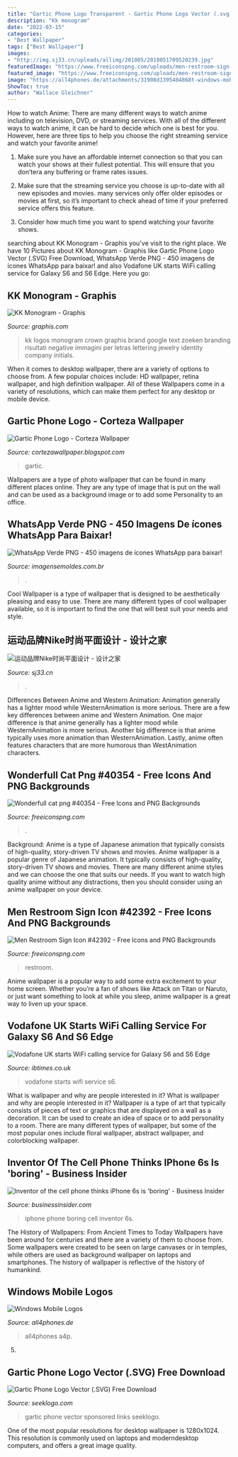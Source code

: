 ```yaml
---
title: "Gartic Phone Logo Transparent - Gartic Phone Logo Vector (.svg) Free Download"
description: "Kk monogram"
date: "2022-03-15"
categories:
- "Best Wallpaper"
tags: ["Best Wallpaper"]
images:
- "http://img.sj33.cn/uploads/allimg/201005/2010051709520239.jpg"
featuredImage: "https://www.freeiconspng.com/uploads/men-restroom-sign-icon-27.png"
featured_image: "https://www.freeiconspng.com/uploads/men-restroom-sign-icon-27.png"
image: "https://all4phones.de/attachments/31908d1395404868t-windows-mobile-logos-windows-mobile-logos-a4p-1-.jpg"
ShowToc: true
author: "Wallace Gleichner"
---
```



How to watch Anime: There are many different ways to watch anime including on television, DVD, or streaming services.
With all of the different ways to watch anime, it can be hard to decide which one is best for you. However, here are three tips to help you choose the right streaming service and watch your favorite anime!
1. Make sure you have an affordable internet connection so that you can watch your shows at their fullest potential. This will ensure that you don’tera any buffering or frame rates issues.

2. Make sure that the streaming service you choose is up-to-date with all new episodes and movies. many services only offer older episodes or movies at first, so it’s important to check ahead of time if your preferred service offers this feature.

3. Consider how much time you want to spend watching your favorite shows.

	

		
searching about KK Monogram - Graphis you've visit to the right place. We have 10 Pictures about KK Monogram - Graphis like Gartic Phone Logo Vector (.SVG) Free Download, WhatsApp Verde PNG - 450 imagens de ícones WhatsApp para baixar! and also Vodafone UK starts WiFi calling service for Galaxy S6 and S6 Edge. Here you go:
		
    
## KK Monogram - Graphis

<img loading=lazy src="http://www.graphis.com/media/uploads/cache/87/72/87728441bc711c8843e0459aa38b5d05.jpg" onerror="this.onerror=null;this.src='https://tse1.mm.bing.net/th?id=OIP.tFIDNB_nk094hIAt06wrmwHaJ3&amp;pid=15.1';" alt="KK Monogram - Graphis">

_Source: graphis.com_

>kk logos monogram crown graphis brand google text zoeken branding risultati negative immagini per letras lettering jewelry identity company initials. 

	

When it comes to desktop wallpaper, there are a variety of options to choose from. A few popular choices include: HD wallpaper, retina wallpaper, and high definition wallpaper. All of these Wallpapers come in a variety of resolutions, which can make them perfect for any desktop or mobile device. 

    
## Gartic Phone Logo - Corteza Wallpaper

<img loading=lazy src="https://i.pinimg.com/favicons/c4b24c914542e79fce5fb25e5c0e78aac67fcc65680dcb0e41334fec.ico?10db346d75e68585f2217fc0463e2403" onerror="this.onerror=null;this.src='https://tse4.mm.bing.net/th?id=OIP.ENs0bXXmhYXyIX_ARj4kAwAAAA&amp;pid=15.1';" alt="Gartic Phone Logo - Corteza Wallpaper">

_Source: cortezawallpaper.blogspot.com_

>gartic. 

	



Wallpapers are a type of photo wallpaper that can be found in many different places online. They are any type of image that is put on the wall and can be used as a background image or to add some Personality to an office.

    
## WhatsApp Verde PNG - 450 Imagens De ícones WhatsApp Para Baixar!

<img loading=lazy src="https://cdn-0.imagensemoldes.com.br/wp-content/uploads/2020/04/WhatsApp-Verde-PNG.png" onerror="this.onerror=null;this.src='https://tse4.mm.bing.net/th?id=OIP.cGhKEiJVeUeIgGeq4mvH2QHaHf&amp;pid=15.1';" alt="WhatsApp Verde PNG - 450 imagens de ícones WhatsApp para baixar!">

_Source: imagensemoldes.com.br_

>. 

	

Cool Wallpaper is a type of wallpaper that is designed to be aesthetically pleasing and easy to use. There are many different types of cool wallpaper available, so it is important to find the one that will best suit your needs and style.

    
## 运动品牌Nike时尚平面设计 - 设计之家

<img loading=lazy src="http://img.sj33.cn/uploads/allimg/201005/2010051709520239.jpg" onerror="this.onerror=null;this.src='https://tse1.mm.bing.net/th?id=OIP.nxn7Js3JJm0O0L5zKU4GWwHaN6&amp;pid=15.1';" alt="运动品牌Nike时尚平面设计 - 设计之家">

_Source: sj33.cn_

>. 

	

Differences Between Anime and Western Animation: Animation generally has a lighter mood while WesternAnimation is more serious.
There are a few key differences between anime and Western Animation. One major difference is that anime generally has a lighter mood while WesternAnimation is more serious. Another big difference is that anime typically uses more animation than WesternAnimation. Lastly, anime often features characters that are more humorous than WestAnimation characters.

    
## Wonderfull Cat Png #40354 - Free Icons And PNG Backgrounds

<img loading=lazy src="https://www.freeiconspng.com/uploads/cat-png-8.png" onerror="this.onerror=null;this.src='https://tse2.mm.bing.net/th?id=OIP.ExD-x7LUj1Ay5zfOR2UzpgHaMu&amp;pid=15.1';" alt="Wonderfull cat png #40354 - Free Icons and PNG Backgrounds">

_Source: freeiconspng.com_

>. 

	

Background: Anime is a type of Japanese animation that typically consists of high-quality, story-driven TV shows and movies.
Anime wallpaper is a popular genre of Japanese animation. It typically consists of high-quality, story-driven TV shows and movies. There are many different anime styles and we can choose the one that suits our needs. If you want to watch high quality anime without any distractions, then you should consider using an anime wallpaper on your device.

    
## Men Restroom Sign Icon #42392 - Free Icons And PNG Backgrounds

<img loading=lazy src="https://www.freeiconspng.com/uploads/men-restroom-sign-icon-27.png" onerror="this.onerror=null;this.src='https://tse1.mm.bing.net/th?id=OIP.Q2PTVq1Wc6I9YGKkE64eswHaLA&amp;pid=15.1';" alt="Men Restroom Sign Icon #42392 - Free Icons and PNG Backgrounds">

_Source: freeiconspng.com_

>restroom. 

	

Anime wallpaper is a popular way to add some extra excitement to your home screen. Whether you’re a fan of shows like Attack on Titan or Naruto, or just want something to look at while you sleep, anime wallpaper is a great way to liven up your space.

    
## Vodafone UK Starts WiFi Calling Service For Galaxy S6 And S6 Edge

<img loading=lazy src="https://d.ibtimes.co.uk/en/full/1477303/vodafone-uk.jpg" onerror="this.onerror=null;this.src='https://tse1.mm.bing.net/th?id=OIP.z-6Y4tXP7blyxc5GSh1x-AHaFW&amp;pid=15.1';" alt="Vodafone UK starts WiFi calling service for Galaxy S6 and S6 Edge">

_Source: ibtimes.co.uk_

>vodafone starts wifi service s6. 

	

What is wallpaper and why are people interested in it?
What is wallpaper and why are people interested in it?
Wallpaper is a type of art that typically consists of pieces of text or graphics that are displayed on a wall as a decoration. It can be used to create an idea of space or to add personality to a room. There are many different types of wallpaper, but some of the most popular ones include floral wallpaper, abstract wallpaper, and colorblocking wallpaper.

    
## Inventor Of The Cell Phone Thinks IPhone 6s Is &#039;boring&#039; - Business Insider

<img loading=lazy src="http://static4.businessinsider.com/image/560be2d69dd7cc15008be1bb-1190-625/the-inventor-of-the-cellphone-thinks-apples-new-iphone-6s-is-boring.jpg" onerror="this.onerror=null;this.src='https://tse3.mm.bing.net/th?id=OIP.isy0JEzmxK8rg5CGBqmpxQHaDt&amp;pid=15.1';" alt="Inventor of the cell phone thinks iPhone 6s is &#039;boring&#039; - Business Insider">

_Source: businessinsider.com_

>iphone phone boring cell inventor 6s. 

	

The History of Wallpapers: From Ancient Times to Today
Wallpapers have been around for centuries and there are a variety of them to choose from. Some wallpapers were created to be seen on large canvases or in temples, while others are used as background wallpaper on laptops and smartphones. The history of wallpaper is reflective of the history of humankind.

    
## Windows Mobile Logos

<img loading=lazy src="https://all4phones.de/attachments/31908d1395404868t-windows-mobile-logos-windows-mobile-logos-a4p-1-.jpg" onerror="this.onerror=null;this.src='https://tse2.mm.bing.net/th?id=OIP.oQRQPXAjTVdIsiPq2_P78gAAAA&amp;pid=15.1';" alt="Windows Mobile Logos">

_Source: all4phones.de_

>all4phones a4p. 

	

5.

    
## Gartic Phone Logo Vector (.SVG) Free Download

<img loading=lazy src="https://seeklogo.com/images/G/gartic-phone-logo-92B5FA8039-seeklogo.com.png" onerror="this.onerror=null;this.src='https://tse3.mm.bing.net/th?id=OIP.uD2pX7PByoFQ7e3XW5qmQgAAAA&amp;pid=15.1';" alt="Gartic Phone Logo Vector (.SVG) Free Download">

_Source: seeklogo.com_

>gartic phone vector sponsored links seeklogo. 

	

One of the most popular resolutions for desktop wallpaper is 1280x1024. This resolution is commonly used on laptops and moderndesktop computers, and offers a great image quality.

